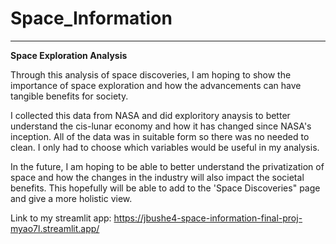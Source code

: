 # Space_Information

<hr>

**Space Exploration Analysis**

Through this analysis of space discoveries, I am hoping to show the importance of space exploration and how the advancements can have tangible benefits for society.

I collected this data from NASA and did exploritory anaysis to better understand the cis-lunar economy and how it has changed since NASA's inception. 
All of the data was in suitable form so there was no needed to clean. I only had to choose which variables would be useful in my analysis.

In the future, I am hoping to be able to better understand the privatization of space and how the changes in the industry will also impact the societal benefits. 
This hopefully will be able to add to the 'Space Discoveries" page and give a more holistic view.

Link to my streamlit app: https://jbushe4-space-information-final-proj-myao7l.streamlit.app/
